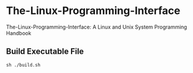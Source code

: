 # The-Linux-Programming-Interface
The-Linux-Programming-Interface: A Linux and Unix System Programming Handbook

## Build Executable File
```shell script
sh ./build.sh
```
